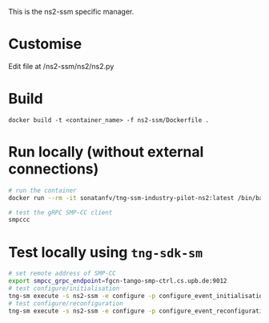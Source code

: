 This is the ns2-ssm specific manager.

# Customise

Edit file at /ns2-ssm/ns2/ns2.py

# Build

```
docker build -t <container_name> -f ns2-ssm/Dockerfile .
```

# Run locally (without external connections)

```sh
# run the container
docker run --rm -it sonatanfv/tng-ssm-industry-pilot-ns2:latest /bin/bash

# test the gRPC SMP-CC client
smpccc
```


#  Test locally using `tng-sdk-sm`

```sh
# set remote address of SMP-CC
export smpcc_grpc_endpoint=fgcn-tango-smp-ctrl.cs.upb.de:9012
# test configure/initialisation 
tng-sm execute -s ns2-ssm -e configure -p configure_event_initialisation.yml
# test configure/reconfiguration
tng-sm execute -s ns2-ssm -e configure -p configure_event_reconfiguration.yml
```